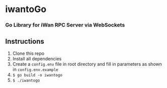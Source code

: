 # iwantoGo

### Go Library for iWan RPC Server via WebSockets

## Instructions
1. Clone this repo
2. Install all dependencies
3. Create a `config.env` file in root directory and fill in parameters as shown in `config.env.example`
4. `$ go build -o iwantogo`
5. `$ ./iwantogo`
